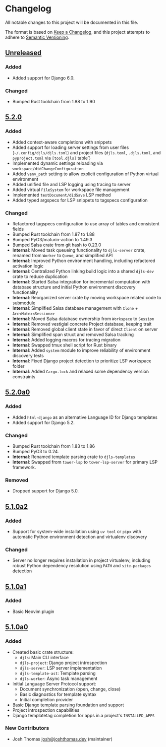 # Changelog

All notable changes to this project will be documented in this file.

The format is based on [Keep a Changelog](https://keepachangelog.com/en/1.0.0/),
and this project attempts to adhere to [Semantic Versioning](https://semver.org/spec/v2.0.0.html).

<!--
## [${version}]
### Added - for new features
### Changed - for changes in existing functionality
### Deprecated - for soon-to-be removed features
### Removed - for now removed features
### Fixed - for any bug fixes
### Security - in case of vulnerabilities
[${version}]: https://github.com/joshuadavidthomas/django-language-server/releases/tag/v${version}
-->

## [Unreleased]

### Added

- Added support for Django 6.0.

### Changed

- Bumped Rust toolchain from 1.88 to 1.90

## [5.2.0]

### Added

- Added context-aware completions with snippets
- Added support for loading server settings from user files (`~/.config/djls/djls.toml`) and project files (`djls.toml`, `.djls.toml`, and `pyproject.toml` via `[tool.djls]` table`)
- Implemented dynamic settings reloading via `workspace/didChangeConfiguration`
- Added `venv_path` setting to allow explicit configuration of Python virtual environment
- Added unified file and LSP logging using tracing to server
- Added virtual `FileSystem` for workspace file management
- Implemented `textDocument/didSave` LSP method
- Added typed argspecs for LSP snippets to tagspecs configuration

### Changed

- Refactored tagspecs configuration to use array of tables and consistent fields
- Bumped Rust toolchain from 1.87 to 1.88
- Bumped PyO3/maturin-action to 1.49.3
- Bumped Salsa crate from git hash to 0.23.0
- **Internal**: Moved task queueing functionality to `djls-server` crate, renamed from `Worker` to `Queue`, and simplified API
- **Internal**: Improved Python environment handling, including refactored activation logic
- **Internal**: Centralized Python linking build logic into a shared `djls-dev` crate to reduce duplication
- **Internal**: Started Salsa integration for incremental computation with database structure and initial Python environment discovery functionality
- **Internal**: Reorganized server crate by moving workspace related code to submodule
- **Internal**: Simplified Salsa database management with `Clone` + `Arc<Mutex<Session>>`
- **Internal**: Moved Salsa database ownership from `Workspace` to `Session`
- **Internal**: Removed vestigial concrete Project database, keeping trait
- **Internal**: Removed global client state in favor of direct `Client` on server
- **Internal**: Simplified span struct and removed Salsa tracking
- **Internal**: Added logging macros for tracing migration
- **Internal**: Swapped tmux shell script for Rust binary
- **Internal**: Added `system` module to improve reliability of environment discovery tests
- **Internal**: Fixed Django project detection to prioritize LSP workspace folder
- **Internal**: Added `Cargo.lock` and relaxed some dependency version constraints

## [5.2.0a0]

### Added

- Added `html-django` as an alternative Language ID for Django templates
- Added support for Django 5.2.

### Changed

- Bumped Rust toolchain from 1.83 to 1.86
- Bumped PyO3 to 0.24.
- **Internal**: Renamed template parsing crate to `djls-templates`
- **Internal**: Swapped from `tower-lsp` to `tower-lsp-server` for primary LSP framework.

### Removed

- Dropped support for Django 5.0.

## [5.1.0a2]

### Added

- Support for system-wide installation using `uv tool` or `pipx` with automatic Python environment detection and virtualenv discovery

### Changed

- Server no longer requires installation in project virtualenv, including robust Python dependency resolution using `PATH` and `site-packages` detection

## [5.1.0a1]

### Added

- Basic Neovim plugin

## [5.1.0a0]

### Added

- Created basic crate structure:
    - `djls`: Main CLI interface
    - `djls-project`: Django project introspection
    - `djls-server`: LSP server implementation
    - `djls-template-ast`: Template parsing
    - `djls-worker`: Async task management
- Initial Language Server Protocol support:
    - Document synchronization (open, change, close)
    - Basic diagnostics for template syntax
    - Initial completion provider
- Basic Django template parsing foundation and support
- Project introspection capabilities
- Django templatetag completion for apps in a project's `INSTALLED_APPS`

### New Contributors

- Josh Thomas <josh@joshthomas.dev> (maintainer)

[unreleased]: https://github.com/joshuadavidthomas/django-language-server/compare/v5.2.0...HEAD
[5.1.0a0]: https://github.com/joshuadavidthomas/django-language-server/releases/tag/v5.1.0a0
[5.1.0a1]: https://github.com/joshuadavidthomas/django-language-server/releases/tag/v5.1.0a1
[5.1.0a2]: https://github.com/joshuadavidthomas/django-language-server/releases/tag/v5.1.0a2
[5.2.0a0]: https://github.com/joshuadavidthomas/django-language-server/releases/tag/v5.2.0a0
[5.2.0]: https://github.com/joshuadavidthomas/django-language-server/releases/tag/v5.2.0
